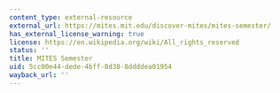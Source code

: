 ```yaml
---
content_type: external-resource
external_url: https://mites.mit.edu/discover-mites/mites-semester/
has_external_license_warning: true
license: https://en.wikipedia.org/wiki/All_rights_reserved
status: ''
title: MITES Semester
uid: 5cc00e44-dede-4bff-8d38-8ddddea01954
wayback_url: ''
---
```

